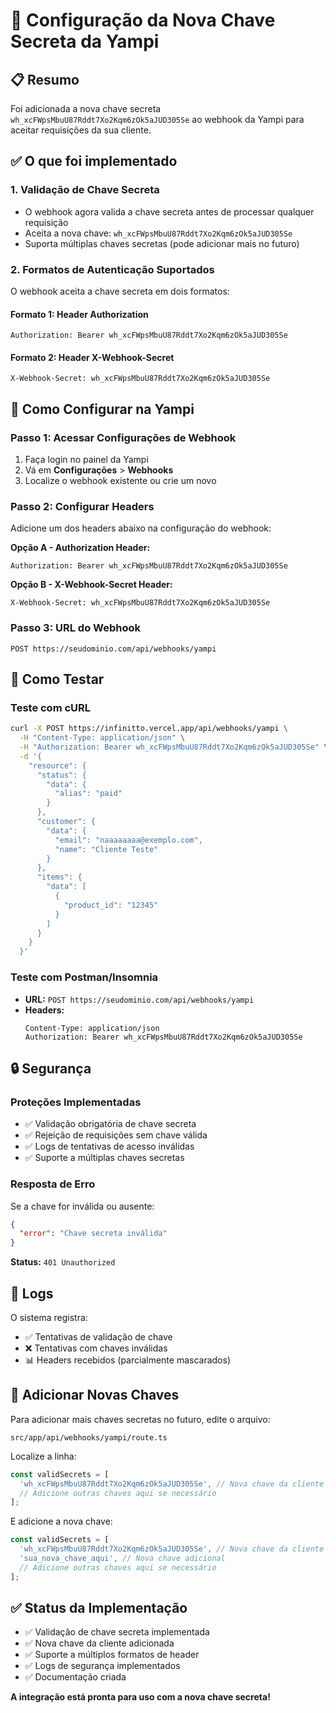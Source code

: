 # 🔐 Configuração da Nova Chave Secreta da Yampi

## 📋 Resumo

Foi adicionada a nova chave secreta `wh_xcFWpsMbuU87Rddt7Xo2Kqm6zOk5aJUD305Se` ao webhook da Yampi para aceitar requisições da sua cliente.

## ✅ O que foi implementado

### 1. **Validação de Chave Secreta**
- O webhook agora valida a chave secreta antes de processar qualquer requisição
- Aceita a nova chave: `wh_xcFWpsMbuU87Rddt7Xo2Kqm6zOk5aJUD305Se`
- Suporta múltiplas chaves secretas (pode adicionar mais no futuro)

### 2. **Formatos de Autenticação Suportados**
O webhook aceita a chave secreta em dois formatos:

#### **Formato 1: Header Authorization**
```http
Authorization: Bearer wh_xcFWpsMbuU87Rddt7Xo2Kqm6zOk5aJUD305Se
```

#### **Formato 2: Header X-Webhook-Secret**
```http
X-Webhook-Secret: wh_xcFWpsMbuU87Rddt7Xo2Kqm6zOk5aJUD305Se
```

## 🚀 Como Configurar na Yampi

### **Passo 1: Acessar Configurações de Webhook**
1. Faça login no painel da Yampi
2. Vá em **Configurações** > **Webhooks**
3. Localize o webhook existente ou crie um novo

### **Passo 2: Configurar Headers**
Adicione um dos headers abaixo na configuração do webhook:

**Opção A - Authorization Header:**
```
Authorization: Bearer wh_xcFWpsMbuU87Rddt7Xo2Kqm6zOk5aJUD305Se
```

**Opção B - X-Webhook-Secret Header:**
```
X-Webhook-Secret: wh_xcFWpsMbuU87Rddt7Xo2Kqm6zOk5aJUD305Se
```

### **Passo 3: URL do Webhook**
```
POST https://seudominio.com/api/webhooks/yampi
```

## 🧪 Como Testar

### **Teste com cURL**
```bash
curl -X POST https://infinitto.vercel.app/api/webhooks/yampi \
  -H "Content-Type: application/json" \
  -H "Authorization: Bearer wh_xcFWpsMbuU87Rddt7Xo2Kqm6zOk5aJUD305Se" \
  -d '{
    "resource": {
      "status": {
        "data": {
          "alias": "paid"
        }
      },
      "customer": {
        "data": {
          "email": "naaaaaaaa@exemplo.com",
          "name": "Cliente Teste"
        }
      },
      "items": {
        "data": [
          {
            "product_id": "12345"
          }
        ]
      }
    }
  }'
```

### **Teste com Postman/Insomnia**
- **URL:** `POST https://seudominio.com/api/webhooks/yampi`
- **Headers:**
  ```
  Content-Type: application/json
  Authorization: Bearer wh_xcFWpsMbuU87Rddt7Xo2Kqm6zOk5aJUD305Se
  ```

## 🔒 Segurança

### **Proteções Implementadas**
- ✅ Validação obrigatória de chave secreta
- ✅ Rejeição de requisições sem chave válida
- ✅ Logs de tentativas de acesso inválidas
- ✅ Suporte a múltiplas chaves secretas

### **Resposta de Erro**
Se a chave for inválida ou ausente:
```json
{
  "error": "Chave secreta inválida"
}
```
**Status:** `401 Unauthorized`

## 📝 Logs

O sistema registra:
- ✅ Tentativas de validação de chave
- ❌ Tentativas com chaves inválidas
- 📊 Headers recebidos (parcialmente mascarados)

## 🔄 Adicionar Novas Chaves

Para adicionar mais chaves secretas no futuro, edite o arquivo:
```
src/app/api/webhooks/yampi/route.ts
```

Localize a linha:
```typescript
const validSecrets = [
  'wh_xcFWpsMbuU87Rddt7Xo2Kqm6zOk5aJUD305Se', // Nova chave da cliente
  // Adicione outras chaves aqui se necessário
];
```

E adicione a nova chave:
```typescript
const validSecrets = [
  'wh_xcFWpsMbuU87Rddt7Xo2Kqm6zOk5aJUD305Se', // Nova chave da cliente
  'sua_nova_chave_aqui', // Nova chave adicional
  // Adicione outras chaves aqui se necessário
];
```

## ✅ Status da Implementação

- ✅ Validação de chave secreta implementada
- ✅ Nova chave da cliente adicionada
- ✅ Suporte a múltiplos formatos de header
- ✅ Logs de segurança implementados
- ✅ Documentação criada

**A integração está pronta para uso com a nova chave secreta!**
